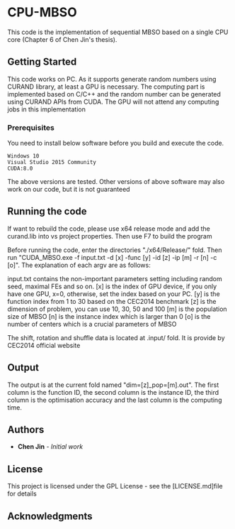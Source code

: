 # CPU-MBSO

This code is the implementation of sequential MBSO based on a single CPU core (Chapter 6 of Chen Jin's thesis).

## Getting Started

This code works on PC. As it supports generate random numbers using CURAND library, at least a GPU is necessary. The computing part is implemented based on C/C++ and the random number can be generated using CURAND APIs from CUDA. The GPU will not attend any computing jobs in this implementation

### Prerequisites

You need to install below software before you build and execute the code. 

```
Windows 10
Visual Studio 2015 Community
CUDA:8.0
```
The above versions are tested. Other versions of above software may also work on our code, but it is not guaranteed

## Running the code
If want to rebuild the code, please use x64 release mode and add the curand.lib into vs project properties. Then use F7 to build the program

Before running the code, enter the directories "./x64/Release/" fold. Then run "CUDA_MBSO.exe -f input.txt -d [x] -func [y] -id [z] -ip [m] -r [n] -c [o]". The explanation of each argv are as follows:

input.txt contains the non-important parameters setting including random seed, maximal FEs and so on.
[x] is the index of GPU device, if you only have one GPU, x=0, otherwise, set the index based on your PC.
[y] is the function index from 1 to 30 based on the CEC2014 benchmark
[z] is the dimension of problem, you can use 10, 30, 50 and 100
[m] is the population size of MBSO
[n] is the instance index which is larger than 0
[o] is the number of centers which is a crucial parameters of MBSO

The shift, rotation and shuffle data is located at .input/ fold. It is provide by CEC2014 official website

## Output
The output is at the current fold named "dim=[z]_pop=[m].out". The first column is the function ID, the second column is the instance ID, the third column is the optimisation accuracy and the last column is the computing time.

## Authors

* **Chen Jin** - *Initial work*

## License

This project is licensed under the GPL License - see the [LICENSE.md]file for details

## Acknowledgments
